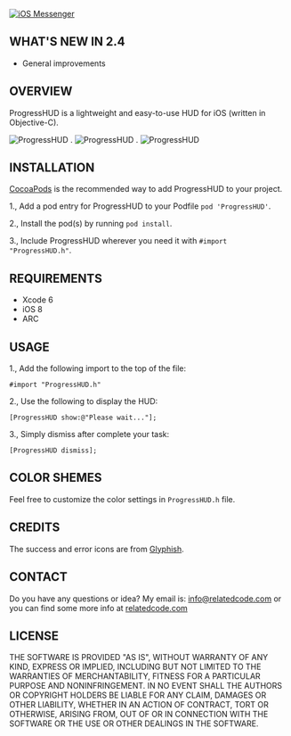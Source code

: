 [![iOS Messenger](http://relatedcode.com/github/header12.png)](http://github.com/relatedcode/Messenger)

## WHAT'S NEW IN 2.4

- General improvements

## OVERVIEW

ProgressHUD is a lightweight and easy-to-use HUD for iOS (written in Objective-C).

![ProgressHUD](http://relatedcode.com/github/progresshud811.png)
.
![ProgressHUD](http://relatedcode.com/github/progresshud812.png)
.
![ProgressHUD](http://relatedcode.com/github/progresshud813.png)

## INSTALLATION

[CocoaPods](http://cocoapods.org) is the recommended way to add ProgressHUD to your project.

1., Add a pod entry for ProgressHUD to your Podfile `pod 'ProgressHUD'`.

2., Install the pod(s) by running `pod install`.

3., Include ProgressHUD wherever you need it with `#import "ProgressHUD.h"`.

## REQUIREMENTS

- Xcode 6
- iOS 8
- ARC

## USAGE

1., Add the following import to the top of the file:

```
#import "ProgressHUD.h"
```

2., Use the following to display the HUD:

```
[ProgressHUD show:@"Please wait..."];
```

3., Simply dismiss after complete your task:

```
[ProgressHUD dismiss];
```

## COLOR SHEMES

Feel free to customize the color settings in `ProgressHUD.h` file.

## CREDITS

The success and error icons are from [Glyphish](http://glyphish.com).

## CONTACT

Do you have any questions or idea? My email is: info@relatedcode.com or you can find some more info at [relatedcode.com](http://relatedcode.com)

## LICENSE

THE SOFTWARE IS PROVIDED "AS IS", WITHOUT WARRANTY OF ANY KIND, EXPRESS OR
IMPLIED, INCLUDING BUT NOT LIMITED TO THE WARRANTIES OF MERCHANTABILITY,
FITNESS FOR A PARTICULAR PURPOSE AND NONINFRINGEMENT. IN NO EVENT SHALL THE
AUTHORS OR COPYRIGHT HOLDERS BE LIABLE FOR ANY CLAIM, DAMAGES OR OTHER
LIABILITY, WHETHER IN AN ACTION OF CONTRACT, TORT OR OTHERWISE, ARISING FROM,
OUT OF OR IN CONNECTION WITH THE SOFTWARE OR THE USE OR OTHER DEALINGS IN
THE SOFTWARE.
